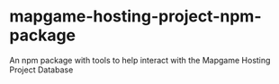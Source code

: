 # mapgame-hosting-project-npm-package
An npm package with tools to help interact with the Mapgame Hosting Project Database
